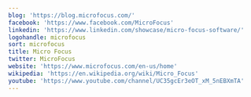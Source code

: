 ```yaml
---
blog: 'https://blog.microfocus.com/'
facebook: 'https://www.facebook.com/MicroFocus'
linkedin: 'https://www.linkedin.com/showcase/micro-focus-software/'
logohandle: microfocus
sort: microfocus
title: Micro Focus
twitter: MicroFocus
website: 'https://www.microfocus.com/en-us/home'
wikipedia: 'https://en.wikipedia.org/wiki/Micro_Focus'
youtube: 'https://www.youtube.com/channel/UC35gcEr3eOT_xM_5nEBXmTA'
---
```


